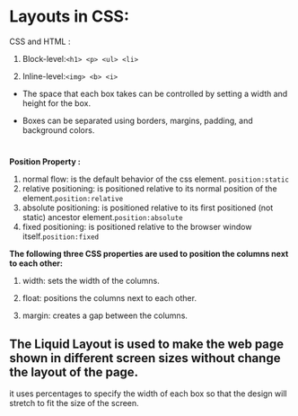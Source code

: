 # Layouts in CSS:
CSS and HTML :
1. Block-level:`<h1> <p> <ul> <li>`

2. Inline-level:`<img> <b> <i>`


*  The space that each box takes can be controlled by setting a width and height for the box.

* Boxes can be separated using borders, margins, padding, and background colors.

# 

**Position Property :**
1. normal flow: is the default behavior of the css element. `position:static`
2. relative positioning: is positioned relative to its normal position of the element.`position:relative`
3. absolute positioning:  is positioned relative to its first positioned (not static) ancestor element.`position:absolute`
4. fixed positioning: is positioned relative to the browser window itself.`position:fixed`

**The following three CSS properties are used to position the columns next to each other:**

1. width: sets the width of the columns.

2. float: positions the columns next to each other.

3. margin: creates a gap between the columns.


## The Liquid Layout is used to make the web page shown in different screen sizes without change the layout of the page.

it uses percentages to specify the width of each box so that the design will stretch to fit the size of the screen.